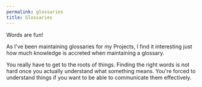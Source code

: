 ```yaml
---
permalink: glossaries
title: Glossaries
---
```

Words are fun!

As I've been maintaining glossaries for my Projects, I find it interesting just how much knowledge is accreted when maintaining a glossary.

You really have to get to the roots of things. Finding the right words is not hard once you actually understand what something means. You're forced to understand things if you want to be able to communicate them effectively.
